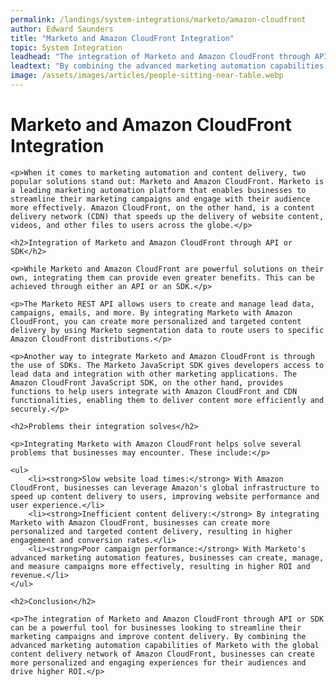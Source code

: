 ```yaml
---
permalink: /landings/system-integrations/marketo/amazon-cloudfront
author: Edward Saunders
title: "Marketo and Amazon CloudFront Integration"
topic: System Integration
leadhead: "The integration of Marketo and Amazon CloudFront through API or SDK can be a powerful tool for businesses looking to streamline their marketing campaigns and improve content delivery"
leadtext: "By combining the advanced marketing automation capabilities of Marketo with the global content delivery network of Amazon CloudFront, businesses can create more personalized and engaging experiences for their audiences and drive higher ROI."
image: /assets/images/articles/people-sitting-near-table.webp
---
```

<div class="arttext">	<h1>Marketo and Amazon CloudFront Integration</h1>

	<p>When it comes to marketing automation and content delivery, two popular solutions stand out: Marketo and Amazon CloudFront. Marketo is a leading marketing automation platform that enables businesses to streamline their marketing campaigns and engage with their audience more effectively. Amazon CloudFront, on the other hand, is a content delivery network (CDN) that speeds up the delivery of website content, videos, and other files to users across the globe.</p>

	<h2>Integration of Marketo and Amazon CloudFront through API or SDK</h2>

	<p>While Marketo and Amazon CloudFront are powerful solutions on their own, integrating them can provide even greater benefits. This can be achieved through either an API or an SDK.</p>

	<p>The Marketo REST API allows users to create and manage lead data, campaigns, emails, and more. By integrating Marketo with Amazon CloudFront, you can create more personalized and targeted content delivery by using Marketo segmentation data to route users to specific Amazon CloudFront distributions.</p>

	<p>Another way to integrate Marketo and Amazon CloudFront is through the use of SDKs. The Marketo JavaScript SDK gives developers access to lead data and integration with other marketing applications. The Amazon CloudFront JavaScript SDK, on the other hand, provides functions to help users integrate with Amazon CloudFront and CDN functionalities, enabling them to deliver content more efficiently and securely.</p>

	<h2>Problems their integration solves</h2>

	<p>Integrating Marketo with Amazon CloudFront helps solve several problems that businesses may encounter. These include:</p>

	<ul>
		<li><strong>Slow website load times:</strong> With Amazon CloudFront, businesses can leverage Amazon's global infrastructure to speed up content delivery to users, improving website performance and user experience.</li>
		<li><strong>Inefficient content delivery:</strong> By integrating Marketo with Amazon CloudFront, businesses can create more personalized and targeted content delivery, resulting in higher engagement and conversion rates.</li>
		<li><strong>Poor campaign performance:</strong> With Marketo's advanced marketing automation features, businesses can create, manage, and measure campaigns more effectively, resulting in higher ROI and revenue.</li>
	</ul>

	<h2>Conclusion</h2>

	<p>The integration of Marketo and Amazon CloudFront through API or SDK can be a powerful tool for businesses looking to streamline their marketing campaigns and improve content delivery. By combining the advanced marketing automation capabilities of Marketo with the global content delivery network of Amazon CloudFront, businesses can create more personalized and engaging experiences for their audiences and drive higher ROI.</p>
</div>